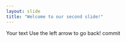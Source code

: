 ```yaml
---
layout: slide
title: "Welcome to our second slide!"
---
```


Your text
Use the left arrow to go back!
commit
